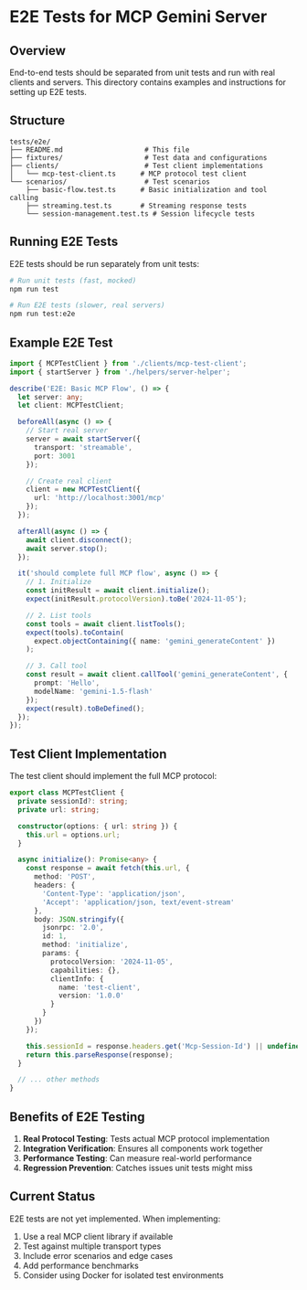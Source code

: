 # E2E Tests for MCP Gemini Server

## Overview

End-to-end tests should be separated from unit tests and run with real clients and servers. This directory contains examples and instructions for setting up E2E tests.

## Structure

```
tests/e2e/
├── README.md                    # This file
├── fixtures/                    # Test data and configurations
├── clients/                     # Test client implementations
│   └── mcp-test-client.ts      # MCP protocol test client
└── scenarios/                   # Test scenarios
    ├── basic-flow.test.ts      # Basic initialization and tool calling
    ├── streaming.test.ts       # Streaming response tests
    └── session-management.test.ts # Session lifecycle tests
```

## Running E2E Tests

E2E tests should be run separately from unit tests:

```bash
# Run unit tests (fast, mocked)
npm run test

# Run E2E tests (slower, real servers)
npm run test:e2e
```

## Example E2E Test

```typescript
import { MCPTestClient } from './clients/mcp-test-client';
import { startServer } from './helpers/server-helper';

describe('E2E: Basic MCP Flow', () => {
  let server: any;
  let client: MCPTestClient;

  beforeAll(async () => {
    // Start real server
    server = await startServer({
      transport: 'streamable',
      port: 3001
    });

    // Create real client
    client = new MCPTestClient({
      url: 'http://localhost:3001/mcp'
    });
  });

  afterAll(async () => {
    await client.disconnect();
    await server.stop();
  });

  it('should complete full MCP flow', async () => {
    // 1. Initialize
    const initResult = await client.initialize();
    expect(initResult.protocolVersion).toBe('2024-11-05');

    // 2. List tools
    const tools = await client.listTools();
    expect(tools).toContain(
      expect.objectContaining({ name: 'gemini_generateContent' })
    );

    // 3. Call tool
    const result = await client.callTool('gemini_generateContent', {
      prompt: 'Hello',
      modelName: 'gemini-1.5-flash'
    });
    expect(result).toBeDefined();
  });
});
```

## Test Client Implementation

The test client should implement the full MCP protocol:

```typescript
export class MCPTestClient {
  private sessionId?: string;
  private url: string;

  constructor(options: { url: string }) {
    this.url = options.url;
  }

  async initialize(): Promise<any> {
    const response = await fetch(this.url, {
      method: 'POST',
      headers: {
        'Content-Type': 'application/json',
        'Accept': 'application/json, text/event-stream'
      },
      body: JSON.stringify({
        jsonrpc: '2.0',
        id: 1,
        method: 'initialize',
        params: {
          protocolVersion: '2024-11-05',
          capabilities: {},
          clientInfo: {
            name: 'test-client',
            version: '1.0.0'
          }
        }
      })
    });

    this.sessionId = response.headers.get('Mcp-Session-Id') || undefined;
    return this.parseResponse(response);
  }

  // ... other methods
}
```

## Benefits of E2E Testing

1. **Real Protocol Testing**: Tests actual MCP protocol implementation
2. **Integration Verification**: Ensures all components work together
3. **Performance Testing**: Can measure real-world performance
4. **Regression Prevention**: Catches issues unit tests might miss

## Current Status

E2E tests are not yet implemented. When implementing:

1. Use a real MCP client library if available
2. Test against multiple transport types
3. Include error scenarios and edge cases
4. Add performance benchmarks
5. Consider using Docker for isolated test environments